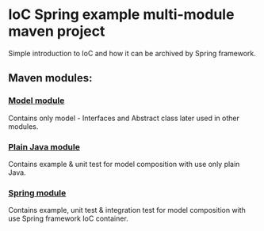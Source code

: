 # IoC Spring example multi-module maven project
Simple introduction to IoC and how it can be archived by Spring framework.

## Maven modules:
### [Model module](/ioc-example-model/README.md)  
Contains only model - Interfaces and Abstract class later used in other modules.
### [Plain Java module](/ioc-example-plain-java/README.md)  
Contains example & unit test for model composition with use only plain Java.
### [Spring module](/ioc-example-spring/README.md)  
Contains example, unit test & integration test for model composition with use Spring framework IoC container.
